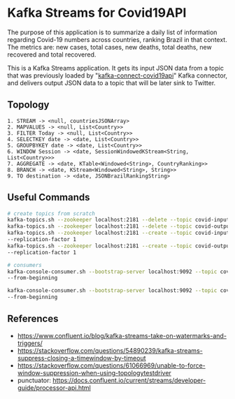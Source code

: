 # Kafka Streams for Covid19API

The purpose of this application is to summarize a daily list of information regarding Covid-19
numbers across countries, ranking Brazil in that context. The metrics are: new cases, total cases, 
new deaths, total deaths, new recovered and total recovered.

This is a Kafka Streams application. It gets its input JSON data from a topic that was 
previously loaded by "[kafka-connect-covid19api](https://github.com/medeiros/kafka-connect-covid19api)" Kafka connector, 
and delivers output JSON data to a topic that will be later sink to Twitter.

## Topology

```
1. STREAM -> <null, countriesJSONArray>
2. MAPVALUES -> <null, List<Country>>
3. FILTER Today -> <null, List<Country>>
4. SELECTKEY date -> <date, List<Country>>
5. GROUPBYKEY date -> <date, List<Country>>
6. WINDOW Session -> <date, SessionWindowedKStream<String, List<Country>>>
7. AGGREGATE -> <date, KTable<Windowed<String>, CountryRanking>>
8. BRANCH -> <date, KStream<Windowed<String>, String>>
9. TO destination -> <date, JSONBrazilRankingString>
```

## Useful Commands

```bash
# create topics from scratch
kafka-topics.sh --zookeeper localhost:2181 --delete --topic covid-input
kafka-topics.sh --zookeeper localhost:2181 --delete --topic covid-output
kafka-topics.sh --zookeeper localhost:2181 --create --topic covid-input --partitions 3 \
--replication-factor 1 
kafka-topics.sh --zookeeper localhost:2181 --create --topic covid-output --partitions 3 \
--replication-factor 1

# consumers
kafka-console-consumer.sh --bootstrap-server localhost:9092 --topic covid-input \
--from-beginning

kafka-console-consumer.sh --bootstrap-server localhost:9092 --topic covid-output \
--from-beginning
```

## References

- https://www.confluent.io/blog/kafka-streams-take-on-watermarks-and-triggers/
- https://stackoverflow.com/questions/54890239/kafka-streams-suppress-closing-a-timewindow-by-timeout
- https://stackoverflow.com/questions/61066969/unable-to-force-window-suppression-when-using-topologytestdriver
- punctuator: https://docs.confluent.io/current/streams/developer-guide/processor-api.html